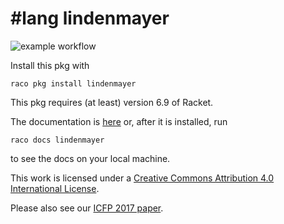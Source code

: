 # #lang lindenmayer

![example workflow](https://github.com/rfindler/lindenmayer/actions/workflows/ci.yaml/badge.svg)

Install this pkg with

```
raco pkg install lindenmayer
```

This pkg requires (at least) version 6.9 of Racket.

The documentation is [here](https://docs.racket-lang.org/lindenmayer/) or, after it is installed, run

```
raco docs lindenmayer
```

to see the docs on your local machine.

This work is licensed under a [Creative Commons Attribution 4.0 International License](https://creativecommons.org/licenses/by/4.0/).

Please also see our [ICFP 2017 paper](https://dl.acm.org/doi/10.1145/3110245).

